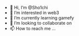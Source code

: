 - 👋 Hi, I’m @Sho1chi  
- 👀 I’m interested in web3  
- 🌱 I’m currently learning gamefy
- 💞️ I’m looking to collaborate on  
- 📫 How to reach me ...   

<!---
Sho1chi/Sho1chi is a ✨ special ✨ repository because its `README.md` (this file) appears on your GitHub profile.
You can click the Preview link to take a look at your changes.
--->
 
